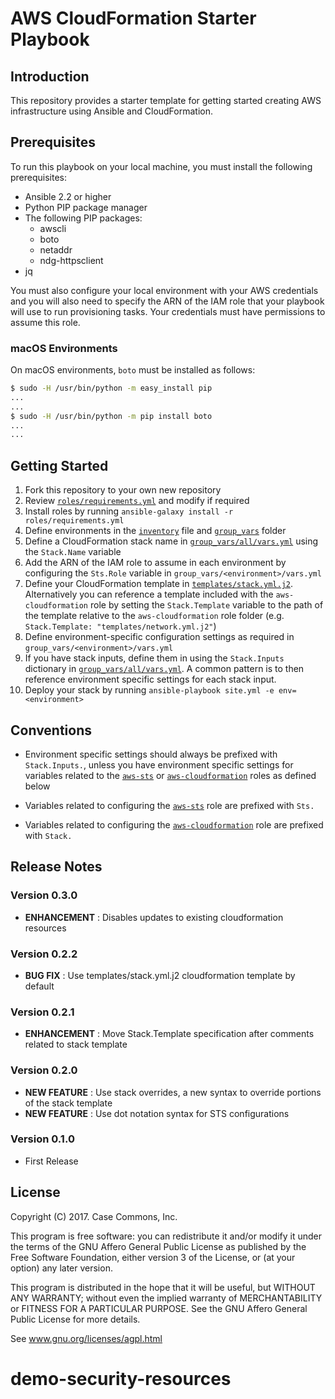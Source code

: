 # AWS CloudFormation Starter Playbook

## Introduction

This repository provides a starter template for getting started creating AWS infrastructure using Ansible and CloudFormation.

## Prerequisites

To run this playbook on your local machine, you must install the following prerequisites:

- Ansible 2.2 or higher
- Python PIP package manager
- The following PIP packages:
  - awscli
  - boto
  - netaddr
  - ndg-httpsclient
- jq

You must also configure your local environment with your AWS credentials and you will also need to specify the ARN of the IAM role that your playbook will use to run provisioning tasks.  Your credentials must have permissions to assume this role.

### macOS Environments

On macOS environments, `boto` must be installed as follows:

```bash
$ sudo -H /usr/bin/python -m easy_install pip
...
...
$ sudo -H /usr/bin/python -m pip install boto
...
...
```

## Getting Started

1. Fork this repository to your own new repository
2. Review [`roles/requirements.yml`](./roles/requirements.yml) and modify if required
3. Install roles by running `ansible-galaxy install -r roles/requirements.yml`
4. Define environments in the [`inventory`](./inventory) file and [`group_vars`](./group_vars) folder
5. Define a CloudFormation stack name in [`group_vars/all/vars.yml`](./group_vars/all/vars.yml) using the `Stack.Name` variable
6. Add the ARN of the IAM role to assume in each environment by configuring the `Sts.Role` variable in `group_vars/<environment>/vars.yml`
7. Define your CloudFormation template in [`templates/stack.yml.j2`](./templates/stack.yml.j2).  Alternatively you can reference a template included with the `aws-cloudformation` role by setting the `Stack.Template` variable to the path of the template relative to the `aws-cloudformation` role folder (e.g. `Stack.Template: "templates/network.yml.j2"`)
8. Define environment-specific configuration settings as required in `group_vars/<environment>/vars.yml`
9. If you have stack inputs, define them in using the `Stack.Inputs` dictionary in [`group_vars/all/vars.yml`](./group_vars/all/vars.yml).  A common pattern is to then reference environment specific settings for each stack input.
10. Deploy your stack by running `ansible-playbook site.yml -e env=<environment>`

## Conventions

- Environment specific settings should always be prefixed with `Stack.Inputs.`, unless you have environment specific settings for variables related to the [`aws-sts`](https://github.com/casecommons/aws-sts) or [`aws-cloudformation`](https://github.com/casecommons/aws-cloudformation) roles as defined below

- Variables related to configuring the [`aws-sts`](https://github.com/casecommons/aws-sts) role are prefixed with `Sts.`

- Variables related to configuring the [`aws-cloudformation`](https://github.com/casecommons/aws-cloudformation) role are prefixed with `Stack.`

## Release Notes

### Version 0.3.0

- **ENHANCEMENT** : Disables updates to existing cloudformation resources

### Version 0.2.2

- **BUG FIX** : Use templates/stack.yml.j2 cloudformation template by default

### Version 0.2.1

- **ENHANCEMENT** : Move Stack.Template specification after comments related to stack template

### Version 0.2.0

- **NEW FEATURE** : Use stack overrides, a new syntax to override portions of the stack template
- **NEW FEATURE** : Use dot notation syntax for STS configurations

### Version 0.1.0

- First Release

## License

Copyright (C) 2017.  Case Commons, Inc.

This program is free software: you can redistribute it and/or modify it under the terms of the GNU Affero General Public License as published by the Free Software Foundation, either version 3 of the License, or (at your option) any later version.

This program is distributed in the hope that it will be useful, but WITHOUT ANY WARRANTY; without even the implied warranty of MERCHANTABILITY or FITNESS FOR A PARTICULAR PURPOSE. See the GNU Affero General Public License for more details.

See www.gnu.org/licenses/agpl.html
# demo-security-resources
